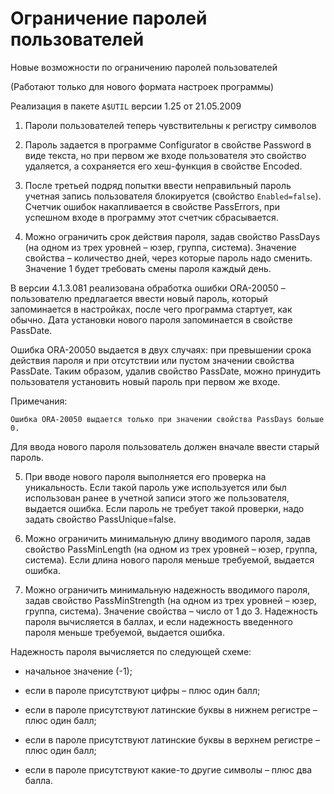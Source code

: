 # Ограничение паролей пользователей

Новые возможности по ограничению паролей пользователей

\(Работают только для нового формата настроек программы\)

Реализация в пакете `A$UTIL` версии 1.25 от 21.05.2009

1. Пароли пользователей теперь чувствительны к регистру символов

2. Пароль задается в программе Configurator в свойстве Password в виде текста, но при первом же входе пользователя это свойство удаляется, а сохраняется его хеш-функция в свойстве Encoded.

3. После третьей подряд попытки ввести неправильный пароль учетная запись пользователя блокируется \(свойство `Enabled=false`\). Счетчик ошибок накапливается в свойстве PassErrors, при успешном входе в программу этот счетчик сбрасывается.

4. Можно ограничить срок действия пароля, задав свойство PassDays \(на одном из трех уровней – юзер, группа, система\). Значение свойства – количество дней, через которые пароль надо сменить. Значение 1 будет требовать смены пароля каждый день.

В версии 4.1.3.081 реализована обработка ошибки ORA-20050 – пользователю предлагается ввести новый пароль, который запоминается в настройках, после чего программа стартует, как обычно. Дата установки нового пароля запоминается в свойстве PassDate.

Ошибка ORA-20050 выдается в двух случаях: при превышении срока действия пароля и при отсутствии или пустом значении свойства PassDate. Таким образом, удалив свойство PassDate, можно принудить пользователя установить новый пароль при первом же входе.

Примечания:

`Ошибка ORA-20050 выдается только при значении свойства PassDays больше 0.`

Для ввода нового пароля пользователь должен вначале ввести старый пароль.

5. При вводе нового пароля выполняется его проверка на уникальность. Если такой пароль уже используется или был использован ранее в учетной записи этого же пользователя, выдается ошибка. Если пароль не требует такой проверки, надо задать свойство PassUnique=false.

6. Можно ограничить минимальную длину вводимого пароля, задав свойство PassMinLength \(на одном из трех уровней – юзер, группа, система\). Если длина нового пароля меньше требуемой, выдается ошибка.

7. Можно ограничить минимальную надежность вводимого пароля, задав свойство PassMinStrength \(на одном из трех уровней – юзер, группа, система\). Значение свойства – число от 1 до 3. Надежность пароля вычисляется в баллах, и если надежность введенного пароля меньше требуемой, выдается ошибка.

Надежность пароля вычисляется по следующей схеме:

- начальное значение \(-1\);

- если в пароле присутствуют цифры – плюс один балл;

- если в пароле присутствуют латинские буквы в нижнем регистре – плюс один балл;

- если в пароле присутствуют латинские буквы в верхнем регистре – плюс один балл;

- если в пароле присутствуют какие-то другие символы – плюс два балла.

